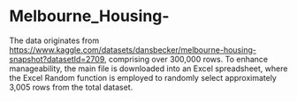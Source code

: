 # Melbourne_Housing-
The data originates from https://www.kaggle.com/datasets/dansbecker/melbourne-housing-snapshot?datasetId=2709, comprising over 300,000 rows. To enhance manageability, the main file is downloaded into an Excel spreadsheet, where the Excel Random function is employed to randomly select approximately 3,005 rows from the total dataset. 
